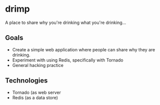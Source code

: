 # drimp
A place to share why you're drinking what you're drinking...

## Goals
* Create a simple web application where people can share why they are drinking.
* Experiment with using Redis, specifically with Tornado
* General hacking practice

## Technologies
* Tornado (as web server
* Redis (as a data store)
